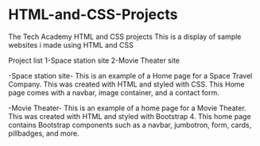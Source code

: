 # HTML-and-CSS-Projects
The Tech Academy HTML and CSS projects
This is a display of sample websites i made using HTML and CSS

Project list
1-Space station site
2-Movie Theater site

-Space station site-
This is an example of a Home page for a Space Travel Company. This was created with HTML and styled with CSS. This Home page comes with a navbar, image container, and a contact form.

-Movie Theater-
This is an example of a home page for a Movie Theater. This was created with HTML and styled with Bootstrap 4. This home page contains Bootstrap components such as a navbar, jumbotron, form, cards, pillbadges, and more.   

